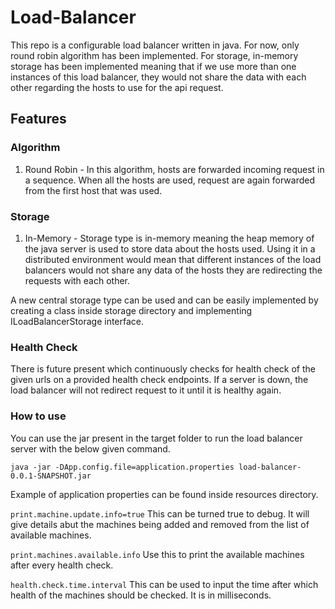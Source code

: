 # Load-Balancer

This repo is a configurable load balancer written in java.
For now, only round robin algorithm has been implemented. For storage, in-memory storage has been implemented meaning that if we use more than one instances of this load balancer, they would not share the data with each other regarding the hosts to use for the api request.

## Features

### Algorithm
1. Round Robin - In this algorithm, hosts are forwarded incoming request in a sequence. When all the hosts are used, request are again forwarded from the first host that was used.

### Storage
1. In-Memory - Storage type is in-memory meaning the heap memory of the java server is used to store data about the hosts used. Using it in a distributed environment would mean that different instances of the load balancers would not share any data of the hosts they are redirecting the requests with each other. 

A new central storage type can be used and can be easily implemented by creating a class inside storage directory and implementing ILoadBalancerStorage interface.

### Health Check
There is future present which continuously checks for health check of the given urls on a provided health check endpoints. If a server is down, the load balancer will not redirect request to it until it is healthy again.

### How to use

You can use the jar present in the target folder to run the load balancer server with the below given command.

``java -jar -DApp.config.file=application.properties load-balancer-0.0.1-SNAPSHOT.jar ``

Example of application properties can be found inside resources directory.

``print.machine.update.info=true`` This can be turned true to debug. It will give details abut the machines being added and removed from the list of available machines.

``print.machines.available.info`` Use this to print the available machines after every health check.

``health.check.time.interval`` This can be used to input the time after which health of the machines should be checked. It is in milliseconds.